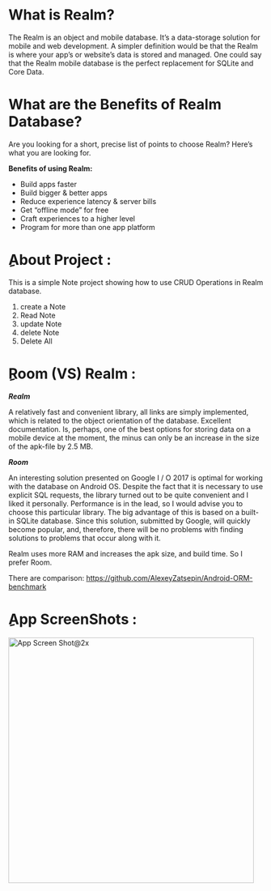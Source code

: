 # What is Realm?
The Realm is an object and mobile database. It’s a data-storage solution for mobile and web development. A simpler definition would be that the Realm is where your app’s or website’s data is stored and managed. One could say that the Realm mobile database is the perfect replacement for SQLite and Core Data.

# What are the Benefits of Realm Database?
Are you looking for a short, precise list of points to choose Realm? Here’s what you are looking for.

**Benefits of using Realm:**

-   Build apps faster
-   Build bigger & better apps
-   Reduce experience latency & server bills
-   Get “offline mode” for free
-   Craft experiences to a higher level
-   Program for more than one app platform

# ِAbout Project :

This is a simple Note project showing how to use CRUD Operations in Realm database. 

 1. create a Note
 2. Read Note
 3. update Note
 4. delete Note
 5. Delete All
 
 
# ِRoom (VS) Realm  :

***Realm***

A relatively fast and convenient library, all links are simply implemented, which is related to the object orientation of the database. Excellent documentation. Is, perhaps, one of the best options for storing data on a mobile device at the moment, the minus can only be an increase in the size of the apk-file by 2.5 MB.

***Room***

An interesting solution presented on Google I / O 2017 is optimal for working with the database on Android OS. Despite the fact that it is necessary to use explicit SQL requests, the library turned out to be quite convenient and I liked it personally. Performance is in the lead, so I would advise you to choose this particular library. The big advantage of this is based on a built-in SQLite database. Since this solution, submitted by Google, will quickly become popular, and, therefore, there will be no problems with finding solutions to problems that occur along with it.

Realm uses more RAM and increases the apk size, and build time. So I prefer Room.

There are comparison: https://github.com/AlexeyZatsepin/Android-ORM-benchmark

# ِApp ScreenShots :

<img width="485" alt="App Screen Shot@2x" src="https://user-images.githubusercontent.com/50085672/204886286-e4235ea6-c922-4724-b232-efcc48919126.png">

